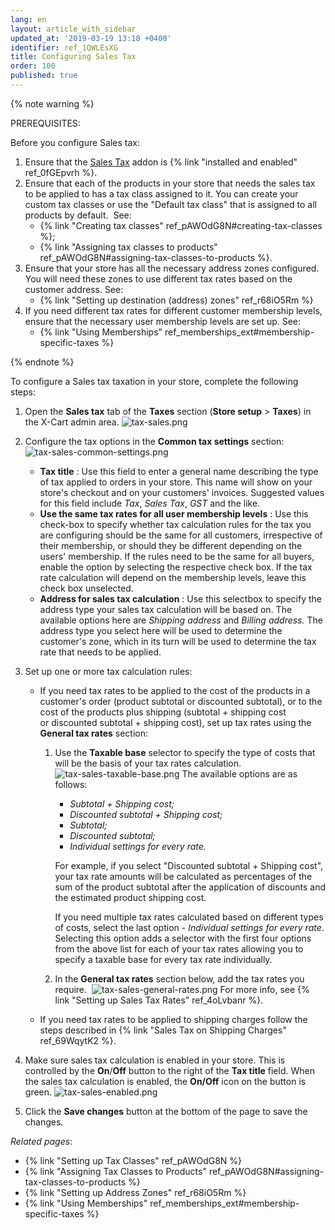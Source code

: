 ```yaml
---
lang: en
layout: article_with_sidebar
updated_at: '2019-03-19 13:18 +0400'
identifier: ref_1QWLEsXG
title: Configuring Sales Tax
order: 100
published: true
---
```

{% note warning %}

PREREQUISITES:

Before you configure Sales tax:

1.  Ensure that the [Sales Tax](https://market.x-cart.com/addons/sales-tax.html "Configuring Sales Tax") addon is {% link "installed and enabled" ref_0fGEpvrh %}.
2.  Ensure that each of the products in your store that needs the sales tax to be applied to has a tax class assigned to it. You can create your custom tax classes or use the "Default tax class" that is assigned to all products by default. 
    See:
    *   {% link "Creating tax classes" ref_pAWOdG8N#creating-tax-classes %};
    *   {% link "Assigning tax classes to products" ref_pAWOdG8N#assigning-tax-classes-to-products %}.
3.  Ensure that your store has all the necessary address zones configured. You will need these zones to use different tax rates based on the customer address.
    See:
    *   {% link "Setting up destination (address) zones" ref_r68iO5Rm %}  
4.  If you need different tax rates for different customer membership levels, ensure that the necessary user membership levels are set up.
    See:
    *   {% link "Using Memberships" ref_memberships_ext#membership-specific-taxes %}

{% endnote %}


To configure a Sales tax taxation in your store, complete the following steps:

1.  Open the **Sales tax** tab of the **Taxes** section (**Store setup** > **Taxes**) in the X-Cart admin area.
    ![tax-sales.png]({{site.baseurl}}/attachments/ref_aJPK4DHN/tax-sales.png)
    
2.  Configure the tax options in the **Common tax settings** section:
    ![tax-sales-common-settings.png]({{site.baseurl}}/attachments/ref_aJPK4DHN/tax-sales-common-settings.png)

    *   **Tax title** : Use this field to enter a general name describing the type of tax applied to orders in your store. This name will show on your store's checkout and on your customers' invoices. Suggested values for this field include _Tax_, _Sales Tax_, _GST_ and the like.
    *  **Use the same tax rates for all user membership levels** : Use this check-box to specify whether tax calculation rules for the tax you are configuring should be the same for all customers, irrespective of their membership, or should they be different depending on the users' membership. If the rules need to be the same for all buyers, enable the option by selecting the respective check box. If the tax rate calculation will depend on the  membership levels, leave this check box unselected.
    *  **Address for sales tax calculation** : Use this selectbox to specify the address type your sales tax calculation will be based on. The available options here are _Shipping address_ and _Billing address._ The address type you select here will be used to determine the customer's zone, which in its turn will be used to determine the tax rate that needs to be applied. 
    
4.  Set up one or more tax calculation rules:

    *   If you need tax rates to be applied to the cost of the products in a customer's order (product subtotal or discounted subtotal), or to the cost of the products plus shipping (subtotal + shipping cost or discounted subtotal + shipping cost), set up tax rates using the **General tax rates** section:

        1.  Use the **Taxable base** selector to specify the type of costs that will be the basis of your tax rates calculation.
            ![tax-sales-taxable-base.png]({{site.baseurl}}/attachments/ref_aJPK4DHN/tax-sales-taxable-base.png)
            The available options are as follows:
            *   _Subtotal + Shipping cost;_
            *   _Discounted subtotal + Shipping cost;_
            *   _Subtotal;_
            *   _Discounted subtotal;_
            *   _Individual settings for every rate._ 
            
            For example, if you select "Discounted subtotal + Shipping cost", your tax rate amounts will be calculated as percentages of the sum of the product subtotal after the application of discounts and the estimated product shipping cost. 

            If you need multiple tax rates calculated based on different types of costs, select the last option - _Individual settings for every rate_. Selecting this option adds a selector with the first four options from the above list for each of your tax rates allowing you to specify a taxable base for every tax rate individually.
            

        2.  In the **General tax rates** section below, add the tax rates you require. 
            ![tax-sales-general-rates.png]({{site.baseurl}}/attachments/ref_aJPK4DHN/tax-sales-general-rates.png)
            For more info, see {% link "Setting up Sales Tax Rates" ref_4oLvbanr %}.

    *   If you need tax rates to be applied to shipping charges follow the steps described in {% link "Sales Tax on Shipping Charges" ref_69WqytK2 %}.

5.  Make sure sales tax calculation is enabled in your store. This is controlled by the **On**/**Off** button to the right of the **Tax title** field. When the sales tax calculation is enabled, the **On/Off** icon on the button is green.
    ![tax-sales-enabled.png]({{site.baseurl}}/attachments/ref_aJPK4DHN/tax-sales-enabled.png)
    
6.  Click the **Save changes** button at the bottom of the page to save the changes.

_Related pages_:

*   {% link "Setting up Tax Classes" ref_pAWOdG8N %}
*   {% link "Assigning Tax Classes to Products" ref_pAWOdG8N#assigning-tax-classes-to-products %}
*   {% link "Setting up Address Zones" ref_r68iO5Rm %}
*   {% link "Using Memberships" ref_memberships_ext#membership-specific-taxes %}
